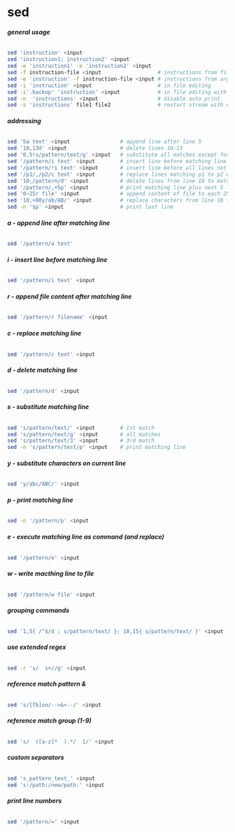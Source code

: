 # sed

###### __general usage__
```bash
sed 'instruction' <input
sed 'instruction1; instruction2' <input
sed -e 'instruction1' -e 'instruction2' <input
sed -f instruction-file <input					# instructions from file
sed -e 'instruction' -f instruction-file <input	# instructions from arg and file
sed -i 'instruction' <input						# in file editing
sed -i'.backup' 'instruction' <input			# in file editing with backup
sed -n	'instructions' <input 					# disable auto print
sed -s 'instructions' file1 file2 				# restart stream with each file
```

###### __addressing__
```bash
sed '5a text' <input				# append line after line 5
sed '10,13d' <input					# delete lines 10-13
sed '0,5!s/pattern/text/g' <input	# substitute all matches except for line 0-5
sed '/pattern/i text' <input		# insert line before matching line
sed '/pattern/!i text' <input		# insert line before all lines not matching
sed '/p1/,/p2/c text' <input		# replace lines matching p1 to p2 with text
sed '10,/pattern/d' <input			# delete lines from line 10 to matching line
sed '/pattern/,+5p' <input			# print matching line plus next 5 lines
sed '0~25r file' <input				# append content of file to each 25th line
sed '10,+80y/ab/AB/' <input 		# replace characters from line 10 to 90
sed -n '$p' <input 					# print last line
```

###### __a - append line after matching line__
```bash
sed '/pattern/a text'
```
                                                   
###### __i - insert line before matching line__
```bash
sed '/pattern/i text' <input
```

###### __r - append file content after matching line__
```bash
sed '/pattern/r filename' <input
```

###### __c - replace matching line__
```bash
sed '/pattern/c text' <input
```

###### __d - delete matching line__
```bash
sed '/pattern/d' <input
```

###### __s - substitute matching line__
```bash
sed 's/pattern/text/' <input		# 1st match
sed 's/pattern/text/g' <input		# all matches
sed 's/pattern/text/3' <input		# 3rd match
sed -n 's/pattern/test/p' <input 	# print matching line
```

###### __y - substitute characters on current line__
```bash
sed 'y/abc/ABC/' <input
```

###### __p - print matching line__
```bash
sed -n '/pattern/p' <input
```

###### __e - execute matching line as command (and replace)__
```bash
sed '/pattern/e' <input
```

###### __w - write macthing line to file__
```bash
sed '/pattern/w file' <input
```

###### __grouping commands__
```bash
sed '1,5{ /^$/d ; s/pattern/text/ }; 10,15{ s/pattern/text/ }' <input
```

###### __use extended regex__
```bash
sed -r 's/  s+//g' <input
```

###### __reference match pattern &__
```bash
sed 's/[fb]oo/-->&<--/' <input
```

###### __reference match group (1-9)__
```bash
sed 's/  ([a-z]*  ).*/  1/' <input
```

###### __custom separators__
```bash
sed 's_pattern_text_' <input
sed 's:/path:/new/path:' <input
```

###### __print line numbers__
```bash
sed '/pattern/=' <input
```
